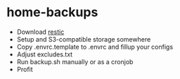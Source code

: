 # home-backups

* Download [restic](https://github.com/restic/restic/releases)
* Setup and S3-compatible storage somewhere
* Copy .envrc.template to .envrc and fillup your configs
* Adjust excludes.txt
* Run backup.sh manually or as a cronjob
* Profit
